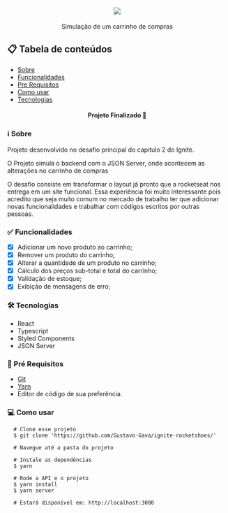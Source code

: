 

<h1 align="center" >
  <img src="https://user-images.githubusercontent.com/77810817/131681568-6f823d3d-0db0-455c-af5b-84ab938dc5c6.png" />
</h1>
  <p align="center"/> Simulação de um carrinho de compras </p>

## 📋 Tabela de conteúdos

<!--ts-->

* [Sobre](#sobre)
* [Funcionalidades](#funcionalidades)
* [Pre Requisitos](#requisitos)
* [Como usar](#como-usar)
* [Tecnologias](#tecnologias)

<!--te-->

<h4 align="center">
  Projeto Finalizado 🚀  
</h4>

<h3 id="sobre">ℹ Sobre </h3>

Projeto desenvolvido no desafio principal do capítulo 2 do Ignite.

O Projeto simula o backend com o JSON Server, onde acontecem as alterações no carrinho de compras

O desafio consiste em transformar o layout já pronto que a rocketseat nos entrega em um site funcional.
Essa experiência foi muito interessante pois acredito que seja muito comum no mercado de trabalho ter que adicionar novas funcionalidades e trabalhar com códigos escritos por outras pessoas.

<h3 id="funcionalidades"> ✅ Funcionalidades </h3>
 
- [x] Adicionar um novo produto ao carrinho;
- [x] Remover um produto do carrinho;
- [x] Alterar a quantidade de um produto no carrinho;
- [x] Cálculo dos preços sub-total e total do carrinho;
- [x] Validação de estoque;
- [x] Exibição de mensagens de erro;

<h3 id="tecnologias"> 🛠 Tecnologias </h3>

* React
* Typescript
* Styled Components
* JSON Server

<h3 id="requisitos">🔧 Pré Requisitos</h3> 

 * [Git](https://git-scm.com)
 * [Yarn](https://yarnpkg.com)
 * Editor de código de sua preferência.

<h3 id="como-usar">💻 Como usar</h3> 

```
  # Clone esse projeto 
  $ git clone 'https://github.com/Gustavo-Gava/ignite-rocketshoes/'
  
  # Navegue até a pasta do projeto
  
  # Instale as dependências
  $ yarn
  
  # Rode a API e o projeto
  $ yarn install
  $ yarn server

  # Estará disponível em: http://localhost:3000
```
